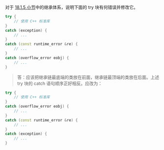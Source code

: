 对于 [18.1.5 小节](../note/note_18.1.md)中的继承体系，说明下面的 try 块有何错误并修改它。

```cpp
try {
    // 使用 C++ 标准库
}
catch (exception) {
    // ...
}
catch (const runtime_error &re) {
    // ...
}
catch (overflow_error eobj) {
    // ...
}
```

> 答：应该把继承链最底端的类放在前面，继承链最顶端的类放在后面。上述 try 块的 catch 语句顺序正好相反。应改为：

```cpp
try {
    // 使用 C++ 标准库
}
catch (overflow_error eobj) {
    // ...
}
catch (const runtime_error &re) {
    // ...
}
catch (exception) {
    // ...
}
```
